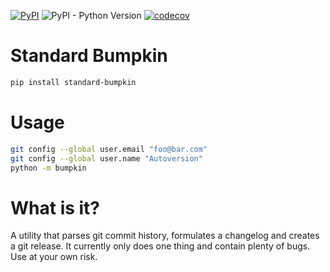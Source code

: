 
[![PyPI](https://img.shields.io/pypi/standard-bumpkin)](https://pypi.org/project/standard-bumpkin/) ![PyPI - Python Version](https://img.shields.io/pypi/pyversions/standard-bumpkin)
 [![codecov](https://codecov.io/gh/fredheidrich/bumpkin/branch/main/graph/badge.svg?token=WCM92TNZCA)](https://codecov.io/gh/fredheidrich/bumpkin)

# Standard Bumpkin

```bash
pip install standard-bumpkin
```

# Usage

```bash
git config --global user.email "foo@bar.com"
git config --global user.name "Autoversion"
python -m bumpkin
```

# What is it?

A utility that parses git commit history, formulates a changelog and creates a git release. It currently only does one thing and contain plenty of bugs. Use at your own risk.
